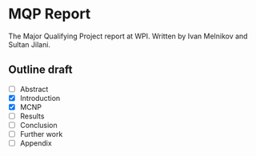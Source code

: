 # MQP Report
The Major Qualifying Project report at WPI. Written by Ivan Melnikov and Sultan Jilani.

## Outline draft

- [ ] Abstract  
- [x] Introduction  
- [x] MCNP   
- [ ] Results  
- [ ] Conclusion  
- [ ] Further work  
- [ ] Appendix  
